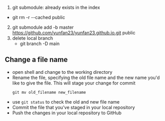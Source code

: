 1. git submodule: already exists in the index
- git rm -r --cached public
2. git submodule add -b master https://github.com/yunfan23/yunfan23.github.io.git public
3. delete local branch
   - git branch -D main

## Change a file name
- open shell and change to the working directory
- Rename the file, specifying the old file name and the new name you'd like to give the file. This will stage your change for commit
   ```
   git mv old_filename new_filename
   ```
- use `git status` to check the old and new file name
- Commit the file that you've staged in your local repository
- Push the changes in your local repository to GitHub